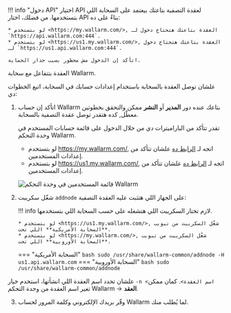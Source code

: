 [img-wl-console-users]:         ../images/check-users.png

[link-wl-console-us]:              https://us1.my.wallarm.com/
[link-wl-console-eu]:              https://my.wallarm.com/
[link-wl-console-users-us]:        https://us1.my.wallarm.com/settings/users
[link-wl-console-users-eu]:        https://my.wallarm.com/settings/users

!!! info "دخول API"
    اختيار API لعقدة التصفية بتاعتك بيعتمد على السحابة اللي بتستخدمها. من فضلك، اختار API بناءً على ده:
    
    * لو بتستخدم <https://my.wallarm.com/>, العقدة بتاعتك هتحتاج دخول لـ `https://api.wallarm.com:444`.
    * لو بتستخدم <https://us1.my.wallarm.com/>, العقدة بتاعتك هتحتاج دخول لـ `https://us1.api.wallarm.com:444`.
    
    اتأكد إن الدخول مش محظور بسبب جدار الحماية.

العقدة بتتفاعل مع سحابة Wallarm.

علشان توصل العقدة بالسحابة باستخدام إعدادات حسابك في السحابة، اتبع الخطوات دي:

1.  اتأكد إن حساب Wallarm بتاعك عنده دور **المدير** أو **النشر** ممكن والتحقق بخطوتين معطّل, كده هتقدر توصل عقدة التصفية بالسحابة.
     
    تقدر تتأكد من الباراميترات دي من خلال الدخول على قائمة حسابات المستخدم في وحدة التحكم Wallarm.
    
    * لو بتستخدم <https://my.wallarm.com/>, اتجه لـ [الرابط ده][link-wl-console-users-eu] علشان تتأكد من إعدادات المستخدمين.
    * لو بتستخدم <https://us1.my.wallarm.com/>, اتجه لـ [الرابط ده][link-wl-console-users-us] علشان تتأكد من إعدادات المستخدمين.

    ![قائمة المستخدمين في وحدة التحكم Wallarm][img-wl-console-users]

2.  شغّل سكريبت `addnode` على الجهاز اللي هتثبت عليه العقدة التصفية:
    
    !!! info
        لازم تختار السكريبت اللي هتشغله على حسب السحابة اللي بتستخدمها.
    
        * لو بتستخدم <https://us1.my.wallarm.com/>, شغّل السكريبت من تبويب **السحابة الأمريكية** اللي تحت.
        * لو بتستخدم <https://my.wallarm.com/>, شغّل السكريبت من تبويب **السحابة الأوروبية** اللي تحت.
    
    === "السحابة الأمريكية"
        ``` bash
        sudo /usr/share/wallarm-common/addnode -H us1.api.wallarm.com
        ```
    === "السحابة الأوروبية"
        ``` bash
        sudo /usr/share/wallarm-common/addnode
        ```

علشان تحدد اسم العقدة اللي انشأتها، استخدم خيار `-n <اسم العقدة>`. كمان ممكن تغير اسم العقدة من وحدة التحكم Wallarm → **العقد**.

3.  وفّر بريدك الإلكتروني وكلمة المرور لحساب Wallarm لما يُطلب منك.